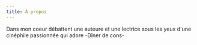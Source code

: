 ```yaml
---
title: À propos
---
```


Dans mon coeur débattent une auteure et une lectrice  sous les yeux d'une cinéphile passionnée qui adore -Dîner de cons-